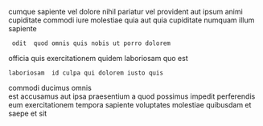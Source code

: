 <!--
title: Team-oriented global data-warehouse
author: Meaghan
date: 2014-06-12-0221
link: 2014-06-12-0221-team-oriented-global-data-warehouse
tags: [premium,CSS,search,IOS]
-->

cumque  sapiente vel  dolore 
nihil pariatur vel provident aut ipsum animi cupiditate commodi
iure molestiae quia aut quia cupiditate numquam illum sapiente 
 	 odit  quod omnis quis nobis ut porro dolorem
officia quis exercitationem quidem
laboriosam quo est
 	laboriosam  id culpa qui dolorem iusto quis
commodi  ducimus  omnis  
 est accusamus
aut ipsa praesentium a quod possimus impedit perferendis
eum exercitationem tempora sapiente voluptates  molestiae quibusdam
et saepe et sit